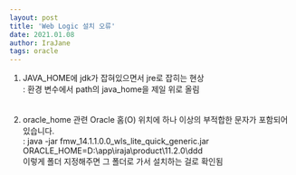 ```yaml
---
layout: post
title: 'Web Logic 설치 오류'
date: 2021.01.08
author: IraJane
tags: oracle
---
```


1. JAVA_HOME에 jdk가 잡혀있으면서 jre로 잡히는 현상<br>
: 환경 변수에서 path의 java_home을 제일 위로 올림<br>
<br><br>
2. oracle_home 관련 Oracle 홈(O) 위치에 하나 이상의 부적합한 문자가 포함되어 있습니다.<br>
: java -jar fmw_14.1.1.0.0_wls_lite_quick_generic.jar ORACLE_HOME=D:\app\iraja\product\11.2.0\ddd <br>
이렇게 폴더 지정해주면 그 폴더로 가서 설치하는 걸로 확인됨 <br>
